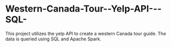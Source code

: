 # Western-Canada-Tour--Yelp-API---SQL-
This project utilizes the yelp API to create a western Canada tour guide. The data is queried using SQL and Apache Spark.

